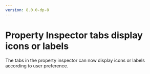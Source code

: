 ```yaml
---
version: 8.0.0-dp-8
---
```

# Property Inspector tabs display icons or labels

The tabs in the property inspector can now display icons or labels 
according to user preference.
